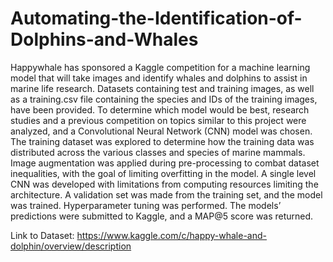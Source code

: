 # Automating-the-Identification-of-Dolphins-and-Whales

Happywhale has sponsored a Kaggle competition for a machine learning model that will take images and identify whales and dolphins to assist in marine life research. Datasets containing test and training images, as well as a training.csv file containing the species and IDs of the training images, have been provided. To determine which model would be best, research studies and a previous competition on topics similar to this project were analyzed, and a Convolutional Neural Network (CNN) model was chosen. The training dataset was explored to determine how the training data was distributed across the various classes and species of marine mammals. Image augmentation was applied during pre-processing to combat dataset inequalities, with the goal of limiting overfitting in the model. A single level CNN was developed with limitations from computing resources limiting the architecture. A validation set was made from the training set, and the model was trained. Hyperparameter tuning was performed. The models’ predictions were submitted to Kaggle, and a MAP@5 score was returned.

Link to Dataset: https://www.kaggle.com/c/happy-whale-and-dolphin/overview/description
